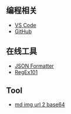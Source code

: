 ## 编程相关
- [VS Code](https://code.visualstudio.com)
- [GitHub](https://github.com)

## 在线工具
- [JSON Formatter](https://jsonformatter.org)
- [RegEx101](https://regex101.com)

## Tool
- [md img url 2 base64](https://mzrf.github.io/rul2base64.html)
<!--stackedit_data:
eyJoaXN0b3J5IjpbLTE5NDgwNjA4NjRdfQ==
-->